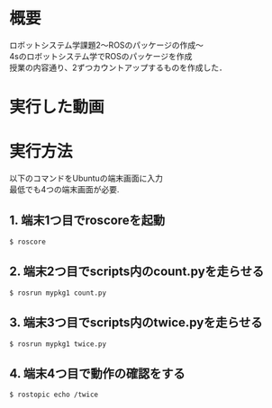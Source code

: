 # 概要  
ロボットシステム学課題2～ROSのパッケージの作成～  
4sのロボットシステム学でROSのパッケージを作成  
授業の内容通り、2ずつカウントアップするものを作成した．  

# 実行した動画  


# 実行方法  
以下のコマンドをUbuntuの端末画面に入力  
最低でも4つの端末画面が必要.  
## 1. 端末1つ目でroscoreを起動  
`$ roscore`  

## 2. 端末2つ目でscripts内のcount.pyを走らせる  
`$ rosrun mypkg1 count.py`  

## 3. 端末3つ目でscripts内のtwice.pyを走らせる  
`$ rosrun mypkg1 twice.py`

## 4. 端末4つ目で動作の確認をする  
`$ rostopic echo /twice`

